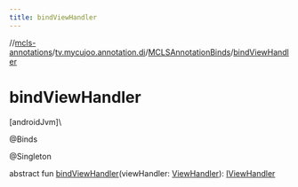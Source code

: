 ```yaml
---
title: bindViewHandler
---
```

//[mcls-annotations](../../../index.html)/[tv.mycujoo.annotation.di](../index.html)/[MCLSAnnotationBinds](index.html)/[bindViewHandler](bind-view-handler.html)



# bindViewHandler



[androidJvm]\




@Binds



@Singleton



abstract fun [bindViewHandler](bind-view-handler.html)(viewHandler: [ViewHandler](../../tv.mycujoo.annotation.manager/-view-handler/index.html)): [IViewHandler](../../tv.mycujoo.annotation.helper/-i-view-handler/index.html)




